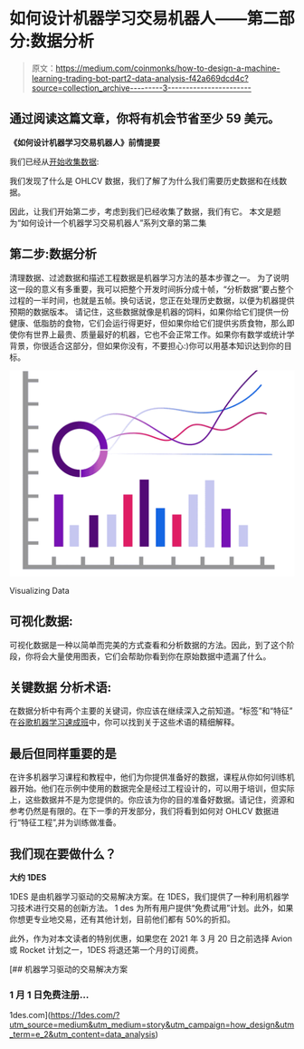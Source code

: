 # 如何设计机器学习交易机器人——第二部分:数据分析

> 原文：<https://medium.com/coinmonks/how-to-design-a-machine-learning-trading-bot-part2-data-analysis-f42a669dcd4c?source=collection_archive---------3----------------------->

## 通过阅读这篇文章，你将有机会节省至少 59 美元。

**《如何设计机器学习交易机器人》前情提要**

我们已经从[开始收集数据](https://25mordad.medium.com/how-to-design-a-machine-learning-trading-bot-part1-data-collection-b63e36a7e606):

我们发现了什么是 OHLCV 数据，我们了解了为什么我们需要历史数据和在线数据。

因此，让我们开始第二步，考虑到我们已经收集了数据，我们有它。
本文是题为“如何设计一个机器学习交易机器人”系列文章的第二集

## **第二步:数据分析**

清理数据、过滤数据和描述工程数据是机器学习方法的基本步骤之一。
为了说明这一段的意义有多重要，我可以把整个开发时间拆分成十帧，“分析数据”要占整个过程的一半时间，也就是五帧。换句话说，您正在处理历史数据，以便为机器提供预期的数据版本。
请记住，这些数据就像是机器的饲料，如果你给它们提供一份健康、低脂肪的食物，它们会运行得更好，但如果你给它们提供劣质食物，那么即使你有世界上最贵、质量最好的机器，它也不会正常工作。如果你有数学或统计学背景，你很适合这部分，但如果你没有，不要担心:)你可以用基本知识达到你的目标。

![](img/c41ddb8f8ceb2d8084a4bcc56f23a600.png)

Visualizing Data

## **可视化数据:**

可视化数据是一种以简单而完美的方式查看和分析数据的方法。因此，到了这个阶段，你将会大量使用图表，它们会帮助你看到你在原始数据中遗漏了什么。

## **关键数据** **分析术语:**

在数据分析中有两个主要的关键词，你应该在继续深入之前知道。“标签”和“特征”
在[谷歌机器学习速成班](https://developers.google.com/machine-learning/crash-course/framing/ml-terminology)中，你可以找到关于这些术语的精细解释。

## **最后但同样重要的是**

在许多机器学习课程和教程中，他们为你提供准备好的数据，课程从你如何训练机器开始。他们在示例中使用的数据完全是经过工程设计的，可以用于培训，但实际上，这些数据并不是为您提供的。你应该为你的目的准备好数据。请记住，资源和参考仍然是有限的。在下一季的开发部分，我们将看到如何对 OHLCV 数据进行“特征工程”,并为训练做准备。

## 我们现在要做什么？

**大约 1DES**

1DES 是由机器学习驱动的交易解决方案。在 1DES，我们提供了一种利用机器学习技术进行交易的创新方法。
1 des 为所有用户提供“免费试用”计划。此外，如果你想更专业地交易，还有其他计划，目前他们都有 50%的折扣。

此外，作为对本文读者的特别优惠，如果您在 2021 年 3 月 20 日之前选择 Avion 或 Rocket 计划之一，1DES 将退还第一个月的订阅费。

[](https://1des.com/?utm_source=medium&utm_medium=story&utm_campaign=how_design&utm_term=e_2&utm_content=data_analysis) [## 机器学习驱动的交易解决方案

### 1 月 1 日免费注册…

1des.com](https://1des.com/?utm_source=medium&utm_medium=story&utm_campaign=how_design&utm_term=e_2&utm_content=data_analysis)